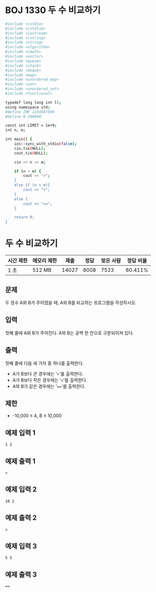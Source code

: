 # BOJ 1330 두 수 비교하기

```bash
#include <cstdio>
#include <cstdlib>
#include <iostream>
#include <cstring>
#include <string>
#include <algorithm>
#include <cmath>
#include <vector>
#include <queue>
#include <stack>
#include <deque>
#include <map>
#include <unordered_map>
#include <set>
#include <unordered_set>
#include <functional>

typedef long long int ll;
using namespace std;
#define INF 1234567890
#define N 200000

const int LIMIT = 1e+9;
int n, m;

int main() {
	ios::sync_with_stdio(false);
	cin.tie(NULL);
	cout.tie(NULL);

	cin >> n >> m;

	if (n > m) {
		cout << ">";
	}
	else if (n < m){
		cout << "<";
	}
	else {
		cout << "==";
	}

	return 0;
}


```

# 두 수 비교하기

| 시간 제한 | 메모리 제한 | 제출  | 정답 | 맞은 사람 | 정답 비율 |
| --------- | ----------- | ----- | ---- | --------- | --------- |
| 1 초      | 512 MB      | 14027 | 8008 | 7523      | 60.411%   |

## 문제

두 정수 A와 B가 주어졌을 때, A와 B를 비교하는 프로그램을 작성하시오.

## 입력

첫째 줄에 A와 B가 주어진다. A와 B는 공백 한 칸으로 구분되어져 있다.

## 출력

첫째 줄에 다음 세 가지 중 하나를 출력한다.

- A가 B보다 큰 경우에는 '`>`'를 출력한다.
- A가 B보다 작은 경우에는 '`<`'를 출력한다.
- A와 B가 같은 경우에는 '`==`'를 출력한다.

## 제한

- -10,000 ≤ A, B ≤ 10,000

## 예제 입력 1

```
1 2
```

## 예제 출력 1

```
<
```

## 예제 입력 2

```
10 2
```

## 예제 출력 2

```
>
```

## 예제 입력 3 

```
5 5
```

## 예제 출력 3

```
==
```